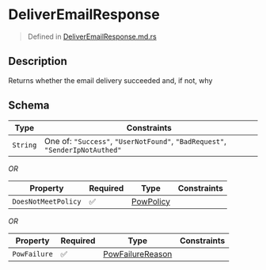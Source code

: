 # DeliverEmailResponse
> Defined in [DeliverEmailResponse.md.rs](../../../routes/foreign/deliver_email/interface/src/interface/routes/foreign/deliver_email)

## Description
Returns whether the email delivery succeeded and, if not, why

## Schema

| Type | Constraints |
| --- | --- |
| `String` | One of: `"Success"`, `"UserNotFound"`, `"BadRequest"`, `"SenderIpNotAuthed"` |

*OR*

| Property | Required | Type | Constraints |
| --- | --- | --- | --- |
| `DoesNotMeetPolicy` | ✅ | [PowPolicy](../../../pow/PowPolicy.md) |     | 


*OR*

| Property | Required | Type | Constraints |
| --- | --- | --- | --- |
| `PowFailure` | ✅ | [PowFailureReason](../../../pow/PowFailureReason.md) |     | 


